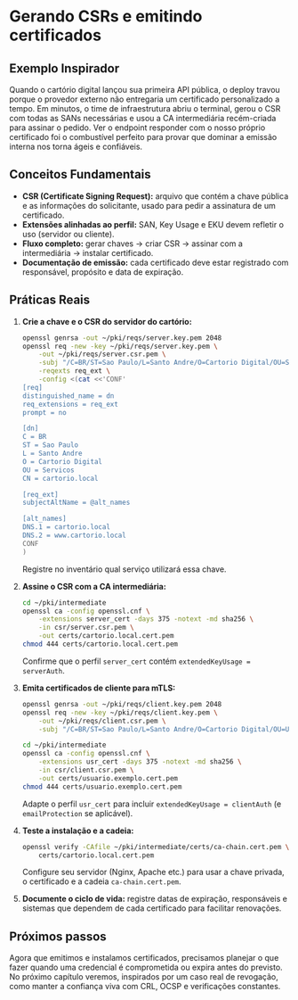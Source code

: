 # Gerando CSRs e emitindo certificados

## Exemplo Inspirador

Quando o cartório digital lançou sua primeira API pública, o deploy travou porque o provedor externo não entregaria um certificado personalizado a tempo. Em minutos, o time de infraestrutura abriu o terminal, gerou o CSR com todas as SANs necessárias e usou a CA intermediária recém-criada para assinar o pedido. Ver o endpoint responder com o nosso próprio certificado foi o combustível perfeito para provar que dominar a emissão interna nos torna ágeis e confiáveis.

## Conceitos Fundamentais

- **CSR (Certificate Signing Request):** arquivo que contém a chave pública e as informações do solicitante, usado para pedir a assinatura de um certificado.
- **Extensões alinhadas ao perfil:** SAN, Key Usage e EKU devem refletir o uso (servidor ou cliente).
- **Fluxo completo:** gerar chaves → criar CSR → assinar com a intermediária → instalar certificado.
- **Documentação de emissão:** cada certificado deve estar registrado com responsável, propósito e data de expiração.

## Práticas Reais

1. **Crie a chave e o CSR do servidor do cartório:**
   ```bash
   openssl genrsa -out ~/pki/reqs/server.key.pem 2048
   openssl req -new -key ~/pki/reqs/server.key.pem \
       -out ~/pki/reqs/server.csr.pem \
       -subj "/C=BR/ST=Sao Paulo/L=Santo Andre/O=Cartorio Digital/OU=Servicos/CN=cartorio.local" \
       -reqexts req_ext \
       -config <(cat <<'CONF'
   [req]
   distinguished_name = dn
   req_extensions = req_ext
   prompt = no

   [dn]
   C = BR
   ST = Sao Paulo
   L = Santo Andre
   O = Cartorio Digital
   OU = Servicos
   CN = cartorio.local

   [req_ext]
   subjectAltName = @alt_names

   [alt_names]
   DNS.1 = cartorio.local
   DNS.2 = www.cartorio.local
   CONF
   )
   ```
   Registre no inventário qual serviço utilizará essa chave.

2. **Assine o CSR com a CA intermediária:**
   ```bash
   cd ~/pki/intermediate
   openssl ca -config openssl.cnf \
       -extensions server_cert -days 375 -notext -md sha256 \
       -in csr/server.csr.pem \
       -out certs/cartorio.local.cert.pem
   chmod 444 certs/cartorio.local.cert.pem
   ```
   Confirme que o perfil `server_cert` contém `extendedKeyUsage = serverAuth`.

3. **Emita certificados de cliente para mTLS:**
   ```bash
   openssl genrsa -out ~/pki/reqs/client.key.pem 2048
   openssl req -new -key ~/pki/reqs/client.key.pem \
       -out ~/pki/reqs/client.csr.pem \
       -subj "/C=BR/ST=Sao Paulo/L=Santo Andre/O=Cartorio Digital/OU=Usuarios/CN=usuario.exemplo"

   cd ~/pki/intermediate
   openssl ca -config openssl.cnf \
       -extensions usr_cert -days 375 -notext -md sha256 \
       -in csr/client.csr.pem \
       -out certs/usuario.exemplo.cert.pem
   chmod 444 certs/usuario.exemplo.cert.pem
   ```
   Adapte o perfil `usr_cert` para incluir `extendedKeyUsage = clientAuth` (e `emailProtection` se aplicável).

4. **Teste a instalação e a cadeia:**
   ```bash
   openssl verify -CAfile ~/pki/intermediate/certs/ca-chain.cert.pem \
       certs/cartorio.local.cert.pem
   ```
   Configure seu servidor (Nginx, Apache etc.) para usar a chave privada, o certificado e a cadeia `ca-chain.cert.pem`.

5. **Documente o ciclo de vida:** registre datas de expiração, responsáveis e sistemas que dependem de cada certificado para facilitar renovações.

## Próximos passos

Agora que emitimos e instalamos certificados, precisamos planejar o que fazer quando uma credencial é comprometida ou expira antes do previsto. No próximo capítulo veremos, inspirados por um caso real de revogação, como manter a confiança viva com CRL, OCSP e verificações constantes.
